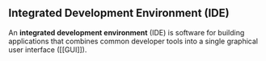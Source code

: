 ## Integrated Development Environment (IDE)

An **integrated development environment** (IDE) is software for building applications that combines common developer tools into a single graphical user interface ([[GUI]]).